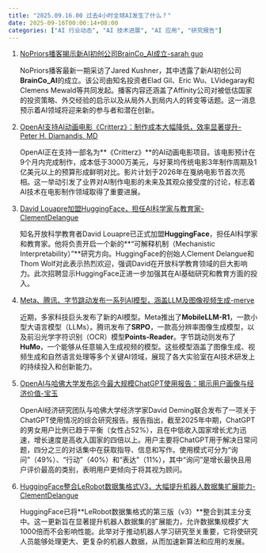 ```yaml
---
title: "2025.09.16.00 过去4小时全球AI发生了什么？"
date: 2025-09-16T00:00:14+08:00
categories: ["AI 行业动态", "AI 技术进展", "AI 应用", "研究报告"]
---
```


1.  [NoPriors播客揭示新AI初创公司BrainCo_AI成立-sarah guo](https://x.com/saranormous/status/1967609739992502422)

    NoPriors播客最新一期采访了Jared Kushner，其中透露了新AI初创公司**BrainCo_AI**的成立。该公司由知名投资者Elad Gil、Eric Wu、LVidegaray和Clemens Mewald等共同发起。播客内容还涵盖了Affinity公司对被低估国家的投资策略、外交经验的启示以及从局外人到局内人的转变等话题。这一消息预示着AI领域将迎来新的参与者和潜在创新。

2.  [OpenAI支持AI动画电影《Critterz》：制作成本大幅降低，效率显著提升-Peter H. Diamandis, MD](https://x.com/PeterDiamandis/status/1967605060868661626)

    OpenAI正在支持一部名为**《Critterz》**的AI动画电影项目。该电影预计在9个月内完成制作，成本低于3000万美元，与好莱坞传统电影3年制作周期及1亿美元以上的预算形成鲜明对比。影片计划于2026年在戛纳电影节首次亮相。这一举动引发了业界对AI制作电影的未来及其观众接受度的讨论，标志着AI技术在电影制作领域取得了重要进展。

3.  [David Louapre加盟HuggingFace，担任AI科学家与教育家-ClementDelangue](https://x.com/ClementDelangue/status/1967595645780582473)

    知名开放科学教育者David Louapre已正式加盟**HuggingFace**，担任AI科学家和教育家。他将负责开启一个新的**“可解释机制（Mechanistic Interpretability）”**研究方向。HuggingFace的创始人Clement Delangue和Thom Wolf对此表示热烈欢迎，强调David在开放科学教育领域的巨大影响力。此次招聘显示HuggingFace正进一步加强其在AI基础研究和教育方面的投入。

4.  [Meta、腾讯、字节跳动发布一系列AI模型，涵盖LLM及图像视频生成-merve](https://x.com/mervenoyann/status/1967581092778758585)

    近期，多家科技巨头发布了新的AI模型。Meta推出了**MobileLLM-R1**，一款小型大语言模型（LLMs）。腾讯发布了**SRPO**，一款高分辨率图像生成模型，以及前沿光学字符识别（OCR）模型**Points-Reader**。字节跳动则发布了**HuMo**，一个能够从任意输入生成视频的模型。这些模型涵盖了图像生成、视频生成和自然语言处理等多个关键AI领域，展现了各大实验室在AI技术研发上的持续投入和创新能力。

5.  [OpenAI与哈佛大学发布迄今最大规模ChatGPT使用报告：揭示用户画像与经济价值-宝玉](https://x.com/dotey/status/1967580799844413915)

    OpenAI经济研究团队与哈佛大学经济学家David Deming联合发布了一项关于ChatGPT使用情况的综合研究报告。报告指出，截至2025年中期，ChatGPT的男女用户比例已趋于平衡（女性占52%），且在中低收入国家增长尤为迅速，增长速度是高收入国家的四倍以上。用户主要将ChatGPT用于解决日常问题，四分之三的对话集中在获取指导、信息和写作。使用模式可分为“询问”（49%）、“行动”（40%）和“表达”（11%），其中“询问”是增长最快且用户评价最高的类别，表明用户更倾向于将其视为顾问。

6.  [HuggingFace整合LeRobot数据集格式V3，大幅提升机器人数据集扩展能力-ClementDelangue](https://x.com/ClementDelangue/status/1967575840402838004)

    HuggingFace已将**LeRobot数据集格式的第三版（v3）**整合到其主分支中。这一更新旨在显著提升机器人数据集的扩展能力，允许数据集规模扩大1000倍而不会影响性能。此举对于推动机器人学习研究至关重要，它将使研究人员能够处理更大、更复杂的机器人数据，从而加速新算法和应用的发展。